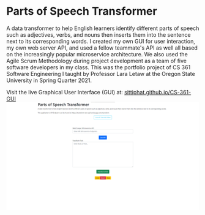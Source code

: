 # Parts of Speech Transformer
 A data transformer to help English learners identify different parts of speech such as adjectives, verbs, and nouns then inserts them into the sentence next to its corresponding words. I created my own GUI for user interaction, my own web server API, and used a fellow teammate's API as well all based on the increasingly popular microservice architecture. We also used the Agile Scrum Methodology during project development as a team of five software developers in my class. This was the portfolio project of CS 361 Software Engineering I taught by Professor Lara Letaw at the Oregon State University in Spring Quarter 2021.

Visit the live Graphical User Interface (GUI) at: [sittiphat.github.io/CS-361-GUI](https://sittiphat.github.io/CS-361-GUI/)
![GUI](pics/GUI.png)
